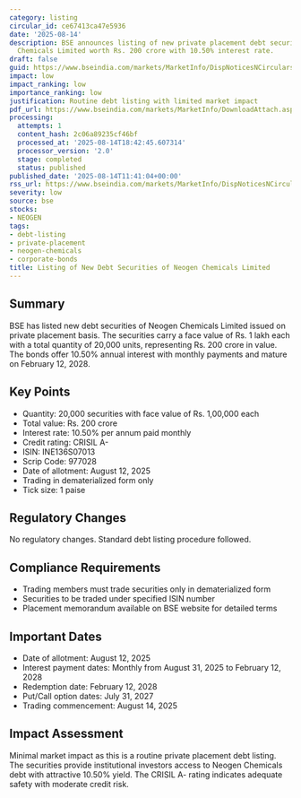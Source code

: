 ```yaml
---
category: listing
circular_id: ce67413ca47e5936
date: '2025-08-14'
description: BSE announces listing of new private placement debt securities of Neogen
  Chemicals Limited worth Rs. 200 crore with 10.50% interest rate.
draft: false
guid: https://www.bseindia.com/markets/MarketInfo/DispNoticesNCirculars.aspx?Noticeid={FF54DEA6-7DB1-4F91-94BC-943C76E61DAF}&noticeno=20250814-21&dt=08/14/2025&icount=21&totcount=67&flag=0
impact: low
impact_ranking: low
importance_ranking: low
justification: Routine debt listing with limited market impact
pdf_url: https://www.bseindia.com/markets/MarketInfo/DownloadAttach.aspx?id=20250814-21&attachedId=
processing:
  attempts: 1
  content_hash: 2c06a89235cf46bf
  processed_at: '2025-08-14T18:42:45.607314'
  processor_version: '2.0'
  stage: completed
  status: published
published_date: '2025-08-14T11:41:04+00:00'
rss_url: https://www.bseindia.com/markets/MarketInfo/DispNoticesNCirculars.aspx?Noticeid={FF54DEA6-7DB1-4F91-94BC-943C76E61DAF}&noticeno=20250814-21&dt=08/14/2025&icount=21&totcount=67&flag=0
severity: low
source: bse
stocks:
- NEOGEN
tags:
- debt-listing
- private-placement
- neogen-chemicals
- corporate-bonds
title: Listing of New Debt Securities of Neogen Chemicals Limited
---
```


## Summary

BSE has listed new debt securities of Neogen Chemicals Limited issued on private placement basis. The securities carry a face value of Rs. 1 lakh each with a total quantity of 20,000 units, representing Rs. 200 crore in value. The bonds offer 10.50% annual interest with monthly payments and mature on February 12, 2028.

## Key Points

- Quantity: 20,000 securities with face value of Rs. 1,00,000 each
- Total value: Rs. 200 crore
- Interest rate: 10.50% per annum paid monthly
- Credit rating: CRISIL A-
- ISIN: INE136S07013
- Scrip Code: 977028
- Date of allotment: August 12, 2025
- Trading in dematerialized form only
- Tick size: 1 paise

## Regulatory Changes

No regulatory changes. Standard debt listing procedure followed.

## Compliance Requirements

- Trading members must trade securities only in dematerialized form
- Securities to be traded under specified ISIN number
- Placement memorandum available on BSE website for detailed terms

## Important Dates

- Date of allotment: August 12, 2025
- Interest payment dates: Monthly from August 31, 2025 to February 12, 2028
- Redemption date: February 12, 2028
- Put/Call option dates: July 31, 2027
- Trading commencement: August 14, 2025

## Impact Assessment

Minimal market impact as this is a routine private placement debt listing. The securities provide institutional investors access to Neogen Chemicals debt with attractive 10.50% yield. The CRISIL A- rating indicates adequate safety with moderate credit risk.